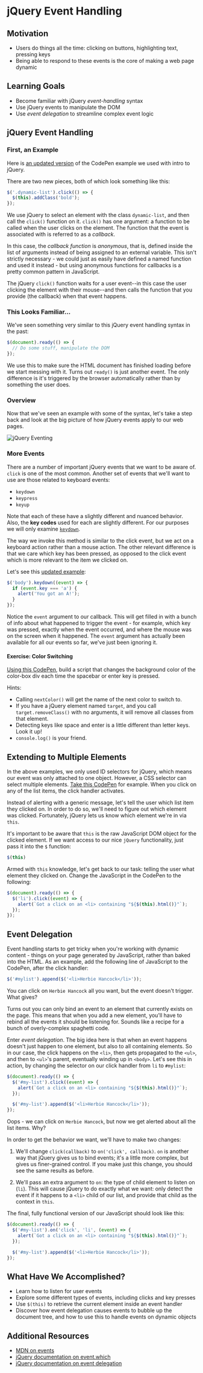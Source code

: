 # jQuery Event Handling

## Motivation
- Users do things all the time: clicking on buttons, highlighting text, pressing keys
- Being able to respond to these events is the core of making a web page dynamic

## Learning Goals
- Become familiar with jQuery _event-handling_ syntax
- Use jQuery events to manipulate the DOM
- Use _event delegation_ to streamline complex event logic

## jQuery Event Handling
### First, an Example
Here is [an updated version](https://codepen.io/adadev/pen/POOZPO?editors=0110) of the CodePen example we used with intro to jQuery.

There are two new pieces, both of which look something like this:

```javascript
$('.dynamic-list').click(() => {
  $(this).addClass('bold');
});
```

We use jQuery to select an element with the class `dynamic-list`, and then call the `click()` function on it. `click()` has one argument: a function to be called when the user clicks on the element. The function that the event is associated with is referred to as a _callback_.

In this case, the _callback function_ is _anonymous_, that is, defined inside the list of arguments instead of being assigned to an external variable. This isn't strictly necessary - we could just as easily have defined a named function and used it instead - but using anonymous functions for callbacks is a pretty common pattern in JavaScript.

The jQuery `click()` function waits for a user event--in this case the user clicking the element with their mouse--and then calls the function that you provide (the callback) when that event happens.

### This Looks Familiar...
We've seen something very similar to this jQuery event handling syntax in the past:

```javascript
$(document).ready(() => {
  // Do some stuff, manipulate the DOM
});
```

We use this to make sure the HTML document has finished loading before we start messing with it. Turns out `ready()` is just another event. The only difference is it's triggered by the browser automatically rather than by something the user does.


### Overview
Now that we've seen an example with some of the syntax, let's take a step back and look at the big picture of how jQuery events apply to our web pages.

<!-- Diagram located: https://drive.google.com/a/adadevelopersacademy.org/file/d/0B6Pq6XZ1hzv1eXVScm5uTlE5U1U/view?usp=sharing -->
![jQuery Eventing](images/jquery-eventing.png)


### More Events
There are a number of important jQuery events that we want to be aware of. `click` is one of the most common. Another set of events that we'll want to use are those related to keyboard events:
- `keydown`
- `keypress`
- `keyup`

Note that each of these have a slightly different and nuanced behavior. Also, the __key codes__ used for each are slightly different. For our purposes we will only examine [`keydown`](https://api.jquery.com/keydown/).

The way we invoke this method is similar to the click event, but we act on a keyboard action rather than a mouse action. The other relevant difference is that we care which key has been pressed, as opposed to the click event which is more relevant to the item we clicked on.

Let's see this [updated example](https://codepen.io/adadev/pen/dZZGOO?editors=0010#0):

```javascript
$('body').keydown((event) => {
  if (event.key === 'a') {
    alert('You got an A!');
  }
});
```

Notice the `event` argument to our callback. This will get filled in with a bunch of info about what happened to trigger the event - for example, which key was pressed, exactly when the event occurred, and where the mouse was on the screen when it happened. The `event` argument has actually been available for all our events so far, we've just been ignoring it.

#### Exercise: Color Switching
[Using this CodePen](https://codepen.io/adadev/pen/xPPZdZ), build a script that changes the background color of the color-box div each time the spacebar or enter key is pressed.

Hints:
- Calling `nextColor()` will get the name of the next color to switch to.
- If you have a jQuery element named `target`, and you call `target.removeClass()` with no arguments, it will remove all classes from that element.
- Detecting keys like space and enter is a little different than letter keys. Look it up!
- `console.log()` is your friend.

## Extending to Multiple Elements
In the above examples, we only used ID selectors for jQuery, which means our event was only attached to one object. However, a CSS selector can select multiple elements. [Take this CodePen](https://codepen.io/adadev/pen/yPPejm?editors=1010#0) for example. When you click on any of the list items, the click handler activates.

Instead of alerting with a generic message, let's tell the user which list item they clicked on. In order to do so, we'll need to figure out which element was clicked. Fortunately, jQuery lets us know which element we're in via `this`.

It's important to be aware that `this` is the raw JavaScript DOM object for the clicked element. If we want access to our nice `jQuery` functionality, just pass it into the `$` function:

```javascript
$(this)
```

Armed with `this` knowledge, let's get back to our task: telling the user what element they clicked on. Change the JavaScript in the CodePen to the following:

```javascript
$(document).ready(() => {
  $('li').click((event) => {
    alert(`Got a click on an <li> containing "${$(this).html()}"`);
  });
});
```

## Event Delegation
Event handling starts to get tricky when you're working with dynamic content - things on your page generated by JavaScript, rather than baked into the HTML. As an example, add the following line of JavaScript to the CodePen, after the click handler:

```javascript
$('#mylist').append($('<li>Herbie Hancock</li>'));
```

You can click on `Herbie Hancock` all you want, but the event doesn't trigger. What gives?

Turns out you can only bind an event to an element that currently exists on the page. This means that when you add a new element, you'll have to rebind all the events it should be listening for. Sounds like a recipe for a bunch of overly-complex spaghetti code.

Enter _event delegation_. The big idea here is that when an event happens doesn't just happen to one element, but also to all containing elements. So in our case, the click happens on the `<li>`, then gets propagated to the `<ul>`, and then to `<ul>`'s parent, eventually winding up in `<body>`. Let's see this in action, by changing the selector on our click handler from `li` to `#mylist`:

```javascript
$(document).ready(() => {
  $('#my-list').click((event) => {
    alert(`Got a click on an <li> containing "${$(this).html()}"`);
  });

  $('#my-list').append($('<li>Herbie Hancock</li>'));
});
```

Oops - we can click on `Herbie Hancock`, but now we get alerted about all the list items. Why?

In order to get the behavior we want, we'll have to make two changes:

1. We'll change `click(callback)` to `on('click', callback)`. `on` is another way that jQuery gives us to bind events; it's a little more complex, but gives us finer-grained control. If you make just this change, you should see the same results as before.

1. We'll pass an extra argument to `on`: the type of child element to listen on (`li`). This will cause jQuery to do exactly what we want: only detect the event if it happens to a `<li>` child of our list, and provide that child as the context in `this`.

The final, fully functional version of our JavaScript should look like this:

```javascript
$(document).ready(() => {
  $('#my-list').on('click', 'li', (event) => {
    alert(`Got a click on an <li> containing "${$(this).html()}"`);
  });

  $('#my-list').append($('<li>Herbie Hancock</li>'));
});
```

## What Have We Accomplished?
- Learn how to listen for user events
- Explore some different types of events, including clicks and key presses
- Use `$(this)` to retrieve the current element inside an event handler
- Discover how event delegation causes events to bubble up the document tree, and how to use this to handle events on dynamic objects

## Additional Resources
- [MDN on events](https://learn.jquery.com/events/introduction-to-events/)
- [jQuery documentation on event.which](https://api.jquery.com/event.which/)
- [jQuery documentation on event delegation](https://learn.jquery.com/events/event-delegation/)
